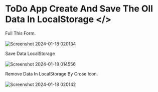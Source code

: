# ToDo App Create And Save The Oll Data In LocalStorage </>
Full This Form.
<br>
<br>
![Screenshot 2024-01-18 020134](https://github.com/MohdHadi72/The-Todo-App-With-LocalStorage-Work-Project-/assets/154020781/455ba991-4f89-4d5c-8f53-26159c79e9f9)

Save Data LocalStorage
<br>
<br>
![Screenshot 2024-01-18 014556](https://github.com/MohdHadi72/The-Todo-App-With-LocalStorage-Work-Project-/assets/154020781/89463855-9a1f-497e-af76-38203ceeff8d)


Remove Data In LocalStorage By Crose Icon.
<br>
<br>
![Screenshot 2024-01-18 020142](https://github.com/MohdHadi72/The-Todo-App-With-LocalStorage-Work-Project-/assets/154020781/aadb1ff9-38a2-4608-9166-fc7604f4acff)


